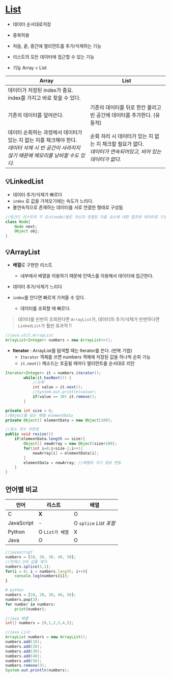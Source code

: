 # [List](https://programmers.co.kr/learn/courses/17)

* 데이터 순서대로저장

* 중복허용
* 처음, 끝, 중간에 엘리먼트를 추가/삭제하는 기능
* 리스트의 모든 데이터에 접근할 수 있는 기능

* 기능 Array < List 

| Array                                                        | List                                                         |
| ------------------------------------------------------------ | ------------------------------------------------------------ |
| 데이터가 저장된 index가 중요.<br /> index를 가지고 바로 찾을 수 있다. |                                                              |
| 기존의 데이터를 덮어쓴다.                                    | 기존의 데이터를 뒤로 한칸 물리고 빈 공간에 데이터를 추가한다. (유동적) |
| 데이터 순회하는 과정에서 데이터가 있는 지 없는 지를 체크해야 한다.<br />*데이터 삭제 시 빈 공간이 사라지지 않기 때문에 메모리를 낭비할 수도 있다.* | 순회 처리 시 데이터가 있는 지 없는 지 체크할 필요가 없다.<br />*데이터가 연속되어있고, 비어 있는 데이터가 없다.* |

## :bulb:LinkedList

* 데이터 추가/삭제가 빠르다
* `index` 로 값을 가져오기에는 속도가 느리다.
* 불연속적으로 존재하는 데이터를 서로 연결한 형태로 구성됨

```java
//링크드 리스트의 각 요소(node)들은 자신과 연결된 다음 요소에 대한 참조와 데이터로 구성되어 있다.
class Node{
    Node next;
    Object obj;
}
```



## :bulb:ArrayList

* **배열**로 구현한 리스트
  * 내부에서 배열을 이용하기 때문에 인덱스를 이용해서 데이터에 접근한다.

* 데이터 추가/삭제가 느리다
* `index`를 안다면 빠르게 가져올 수 있다.
  * 데이터를 조회할 때 빠르다.

> 데이터를 빈번히 조회한다면 `ArrayList`가, 데이터의 추가/삭제가 빈번하다면 `LinkedList`가 훨씬 효과적 !!

```java
//java.util.ArrayList
ArrayList<Integer> numbers = new ArrayList<>();
```

* **Iterator** : ArrayList를 탐색할 때는 Iterator를 쓴다. (반복 기법)
  * `Iterator` 객체를 쓰면 numbers 객체에 저장된 값을 하나씩 순회 가능
  * `it.next()` 메소드는 호출될 때마다 엘리먼트를 순서대로 리턴

```java
Iterator<Integer> it = numbers.iterator();
		while(it.hasNext()) {
			//순회
			int value = it.next();
			//System.out.println(value);
			if(value == 30) it.remove();
		}
```

```java
private int size = 0;
//Object를 담는 배열 elementData
private Object[] elementData = new Object[100];
```

```java
//원소 갯수 무한정
public void resize(){
    if(elementData.length == size){
        Object[] newArray = new Object[size+100];
        for(int i=0;i<size-1;i++){
            newArray[i] = elementData[i];
        }
        elementData = newArray; //배열의 크기 정보 연동
    }
}
```



## 언어별 비교

| 언어       | 리스트            | 배열                    |
| ---------- | ----------------- | ----------------------- |
| C          | **X**             | O                       |
| JavaScript | -                 | O  `splice` *List 포함* |
| Python     | O   `List가 배열` | X                       |
| Java       | O                 | O                       |

```javascript
//javascript
numbers = [10, 20, 30, 40, 50];
//인덱스 3의 값을 제거
numbers.splice(3,1);
for(i = 0; i < numbers.length; i++){
    console.log(numbers[i]);
}
```

```python
# python
numbers = [10, 20, 30, 40, 50];
numbers.pop(3);
for number in numbers:
    print(number);
```

```java
//java 배열
int[] numbers = {0,1,2,3,4,5};
```

```java
//java List
ArrayList numbers = new ArrayList();
numbers.add(10);
numbers.add(20);
numbers.add(30);
numbers.add(40);
numbers.add(50);
numbers.remove(3);
System.out.println(numbers);
```

